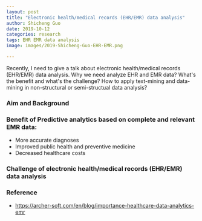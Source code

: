 ```yaml
---
layout: post
title: "Electronic health/medical records (EHR/EMR) data analysis"
author: Shicheng Guo
date: 2019-10-12
categories: research
tags: EHR EMR data analysis
image: images/2019-Shicheng-Guo-EHR-EMR.png	

---
```

Recently, I need to give a talk about electronic health/medical records (EHR/EMR) data analysis. Why we need analyze EHR and EMR data? What's the benefit and what's the challenge? How to apply text-mining and data-mining in non-structural or semi-structual data analysis?

###  Aim and Background

### Benefit of Predictive analytics based on complete and relevant EMR data:
* More accurate diagnoses
* Improved public health and preventive medicine
* Decreased healthcare costs
### Challenge of electronic health/medical records (EHR/EMR) data analysis

 

### Reference
* https://archer-soft.com/en/blog/importance-healthcare-data-analytics-emr
